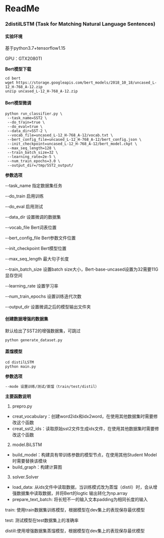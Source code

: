 # ReadMe

### 2distilLSTM (Task for Matching Natural Language Sentences)

#### **实验环境**

基于python3.7+tensorflow1.15 

GPU：GTX2080TI

**Bert模型下载**

```shell
cd bert
wget https://storage.googleapis.com/bert_models/2018_10_18/uncased_L-12_H-768_A-12.zip
unzip uncased_L-12_H-768_A-12.zip 
```

#### **Bert模型微调**

```shell
python run_classifier.py \
 --task_name=SST2 \
 --do_train=true \
 --do_eval=true \
 --data_dir=SST-2 \
 --vocab_file=uncased_L-12_H-768_A-12/vocab.txt \
 --bert_config_file=uncased_L-12_H-768_A-12/bert_config.json \
 --init_checkpoint=uncased_L-12_H-768_A-12/bert_model.ckpt \
 --max_seq_length=128 \
 --train_batch_size=32 \
 --learning_rate=2e-5 \
 --num_train_epochs=3.0 \
 --output_dir=/tmp/SST2_output/
```

**参数选项**

--task_name 指定数据集任务

 --do_train 启用训练      

 --do_eval 启用测试

 --data_dir 设置微调的数据集

 --vocab_file Bert词表位置

 --bert_config_file Bert参数文件位置

 --init_checkpoint Bert模型位置

 --max_seq_length 最大句子长度

 --train_batch_size 设置batch size大小，Bert-base-uncased设置为32需要11G显存空间

 --learning_rate 设置学习率

 --num_train_epochs 设置训练迭代次数

 --output_dir 设置微调之后的模型输出文件夹

#### **创建数据增强的数据集**
默认给出了SST2的增强数据集，可跳过
```shell
python generate_dataset.py
```

#### **蒸馏模型**

```shell
cd distilLSTM
python main.py
```

**参数选项**

```shell
--mode 设置训练/测试/蒸馏（train/test/distil）
```

**主要函数说明**

1. prepro.py

- creat_vocabulary：创建word2idx和idx2word，在使用其他数据集时需要修改这个函数
- creat_sst2_ids：读取原始sst2文件生成ids文件，在使用其他数据集时需要修改这个函数

2. model.BiLSTM

- build_model：构建具有带训练参数的模型节点，在使用其他Student Model时需要替换该模块
- build_graph：构建计算图

3. solver.Solver

- load_data: 从ids文件中读取数据，当训练模式改为蒸馏（distil）时，会从增强数据集中读取数据，并将Bert的logtic 输出转化为np.array
- prepare_text_batch: 将长短不一的输入文本padding为相同长度的输入

train: 使用train数据集训练模型，根据模型在dev集上的表现保存最优模型

test: 测试模型在test数据集上的准确率

distill:使用增强数据集蒸馏模型，根据模型在dev集上的表现保存最优模型
